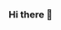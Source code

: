 ### Hi there 👋

<!--
**khaleel235/khaleel235** is a ✨ _special_ ✨ repository because its `README.md` (this file) appears on your GitHub profile.

Here are some ideas to get you started:

- 🔭 I’m currently working on ...java script, css and html
- 🌱 I’m currently learning ...jquery, bootstrap, user experience 
- 👯 I’m looking to collaborate on ...ui/ux, low code development
- 🤔 I’m looking for help with ...freelancers
- 💬 Ask me about ...
- 📫 How to reach me: ...m235khaleel@gmail.com
- 😄 Pronouns: ...
- ⚡ Fun fact: ...i am a mechanical engineer
-->

